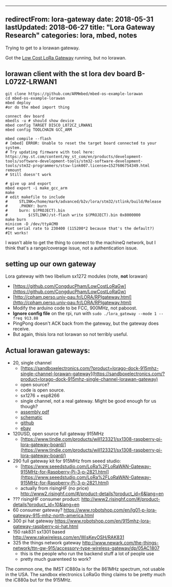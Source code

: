 ----
redirectFrom: lora-gateway
date: 2018-05-31
lastUpdated: 2018-06-27
title:  "Lora Gateway Research"
categories: lora, mbed, notes
----

Trying to get to a lorawan gateway.

Got the [Low Cost LoRa Gateway](https://github.com/CongducPham/LowCostLoRaGw) running, but no lorawan.


<!--excerpt-->

lorawan client with the st lora dev board B-L072Z-LRWAN1
----

```
git clone https://github.com/ARMmbed/mbed-os-example-lorawan
cd mbed-os-example-lorawan
mbed deploy
#or do the mbed import thing

connect dev board
mbedls -u # should show device
mbed config TARGET DISCO_L072CZ_LRWAN1
mbed config TOOLCHAIN GCC_ARM

mbed compile --flash
# [mbed] ERROR: Unable to reset the target board connected to your system.
# Try updating firmware with tool here: https://my.st.com/content/my_st_com/en/products/development-tools/software-development-tools/stm32-software-development-tools/stm32-programmers/stsw-link007.license=1527606754349.html
remount
# Still doesn't work

# give up and export
mbed export -i make_gcc_arm
make
# edit makefile to include
#     STLINK=/home/mark/advanced/b2v/lora/stm32/stlink/build/Release
#     .PHONY: burn
#     burn: $(PROJECT).bin
#         $(STLINK)/st-flash write $(PROJECT).bin 0x8000000
make burn
minicom -D /dev/ttyACM0
#set serial rate to 230400 (115200*2 because that's the default?)
#It works!
```
I wasn't able to get the thing to connect to the machineQ network, but I think that's a range/coverage issue, not a authentication issue.


setting up our own gateway
----

Lora gateway with two libelium sx1272 modules (note, **not** lorawan)
* [https://github.com/CongducPham/LowCostLoRaGw](https://github.com/CongducPham/LowCostLoRaGw)
* [http://cpham.perso.univ-pau.fr/LORA/RPIgateway.html](http://cpham.perso.univ-pau.fr/LORA/RPIgateway.html)
* Modify the arduino code to be FCC, 900MHz, not paboost.
* **Ignore config file** on the rpi, run with `sudo ./lora_gateway --mode 1 --freq 913.88`
* PingPong doesn't ACK back from the gateway, but the gateway does receive.
* But again, thisis lora not lorawan so not terribly useful.


Actual lorawan gateways:
----

* 20, single channel
    * [https://sandboxelectronics.com/?product=lorago-dock-915mhz-single-channel-lorawan-gateway](https://sandboxelectronics.com/?product=lorago-dock-915mhz-single-channel-lorawan-gateway)
    * open source?
    * code is open source.
    * sx1276 + esp8266
    * single channel, not a real gateway. Might be good enough for us though?
    * [assembly pdf](http://sandboxelectronics.com/wp-content/uploads/2017/09/LoRaGoDockAssembly.pdf)
    * [schematic](http://sandboxelectronics.com/wp-content/uploads/2017/09/LoRaGoDockSchematics.pdf)
    * [github](https://github.com/SandboxElectronics/LoRaGoDOCK-Gateway)
    * [ebay](https://www.ebay.com/itm/LoRaGo-Dock-915MHz-Single-Channel-LoRaWAN-Gateway-Based-on-SX1276-and-ESP8266/112777043755?epid=2265194658&hash=item1a42091f2b:g:HaQAAOSwWEZaav2U)
* 120USD, open source full gateway 915MHz
    * [https://www.tindie.com/products/will123321/sx1308-raspberry-pi-lora-gateway-board/](https://www.tindie.com/products/will123321/sx1308-raspberry-pi-lora-gateway-board/)
* 290 full gateway kit for 915MHz from seeed studio:
    * [https://www.seeedstudio.com/LoRa%2FLoRaWAN-Gateway-915MHz-for-Raspberry-Pi-3-p-2821.html](https://www.seeedstudio.com/LoRa%2FLoRaWAN-Gateway-915MHz-for-Raspberry-Pi-3-p-2821.html)
    * actually from risingHF (no price) http://www2.risinghf.com/#/product-details?product_id=6&lang=en
* ??? risingHF consumer product: http://www2.risinghf.com/#/product-details?product_id=10&lang=en
* 60 consumer gateway? https://www.robotshop.com/en/lg01-p-lora-gateway-915-mhz-north-america.html
* 300 pi hat gateway https://www.robotshop.com/en/915mhz-lora-gateway-raspberry-pi-hat.html
* 150 rak831 sx1301 based http://www.rakwireless.com/en/WisKeyOSH/RAK831
* 325 the things network gateway http://www.newark.com/the-things-network/ttn-gw-915/accessory-type-wireless-gateway/dp/05AC1807
    * this is the people who run the backend stuff a lot of people use
    * pretty much guarenteed to work?


The common one, the IMST iC880a is for the 861MHz spectrum, not usable in the USA.
The sandbox electronics LoRaGo thing claims to be pretty much the iC880a but for the 915MHz.
